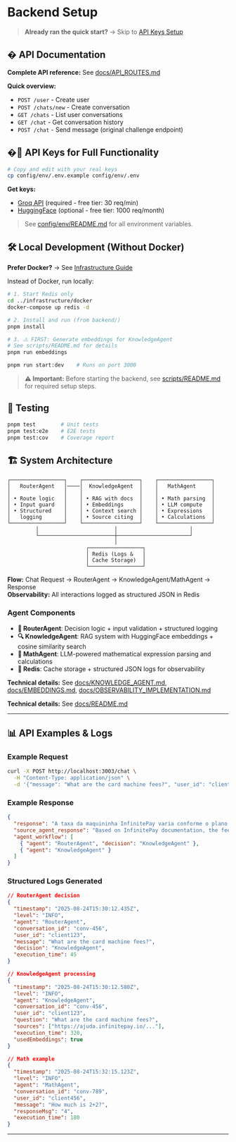 # Backend Setup

> **Already ran the quick start?** → Skip to [API Keys Setup](#-api-keys-for-full-functionality)

## � API Documentation

**Complete API reference:** See [docs/API_ROUTES.md](./docs/API_ROUTES.md)

**Quick overview:**
- `POST /user` - Create user
- `POST /chats/new` - Create conversation  
- `GET /chats` - List user conversations
- `GET /chat` - Get conversation history
- `POST /chat` - Send message (original challenge endpoint)

## �🔑 API Keys for Full Functionality

```bash
# Copy and edit with your real keys
cp config/env/.env.example config/env/.env
```

**Get keys:**
- [Groq API](https://console.groq.com) (required - free tier: 30 req/min)  
- [HuggingFace](https://huggingface.co/settings/tokens) (optional - free tier: 1000 req/month)

> See [config/env/README.md](./config/env/README.md) for all environment variables.

## 🛠️ Local Development (Without Docker)

**Prefer Docker?** → See [Infrastructure Guide](../infrastructure/README.md)

Instead of Docker, run locally:

```bash
# 1. Start Redis only
cd ../infrastructure/docker
docker-compose up redis -d

# 2. Install and run (from backend/)
pnpm install

# 3. ⚠️ FIRST: Generate embeddings for KnowledgeAgent
# See scripts/README.md for details
pnpm run embeddings

pnpm run start:dev    # Runs on port 3000
```

> **⚠️ Important:** Before starting the backend, see [scripts/README.md](./scripts/README.md) for required setup steps.

## 🧪 Testing

```bash
pnpm test        # Unit tests
pnpm test:e2e    # E2E tests
pnpm test:cov    # Coverage report
```

## 🏗️ System Architecture

```
┌─────────────────┐    ┌──────────────────┐    ┌─────────────────┐
│   RouterAgent   │────│  KnowledgeAgent  │    │   MathAgent     │
│                 │    │                  │    │                 │
│ • Route logic   │    │ • RAG with docs  │    │ • Math parsing  │
│ • Input guard   │    │ • Embeddings     │    │ • LLM compute   │
│ • Structured    │    │ • Context search │    │ • Expressions   │
│   logging       │    │ • Source citing  │    │ • Calculations  │
└─────────────────┘    └──────────────────┘    └─────────────────┘
         │                        │                       │
         └────────────────────────┼───────────────────────┘
                                  │
                         ┌─────────────────┐
                         │ Redis (Logs &   │
                         │ Cache Storage)  │
                         └─────────────────┘
```

**Flow:** Chat Request → RouterAgent → KnowledgeAgent/MathAgent → Response  
**Observability:** All interactions logged as structured JSON in Redis

### Agent Components
- **🧠 RouterAgent**: Decision logic + input validation + structured logging
- **🔍 KnowledgeAgent**: RAG system with HuggingFace embeddings + cosine similarity search  
- **🧮 MathAgent**: LLM-powered mathematical expression parsing and calculations
- **💾 Redis**: Cache storage + structured JSON logs for observability

**Technical details:** See [docs/KNOWLEDGE_AGENT.md](./docs/KNOWLEDGE_AGENT.md), [docs/EMBEDDINGS.md](./docs/EMBEDDINGS.md), [docs/OBSERVABILITY_IMPLEMENTATION.md](./docs/OBSERVABILITY_IMPLEMENTATION.md)

**Technical details:** See [docs/README.md](./docs/README.md)

---

## 📊 API Examples & Logs

### Example Request
```bash
curl -X POST http://localhost:3003/chat \
  -H "Content-Type: application/json" \
  -d '{"message": "What are the card machine fees?", "user_id": "client123", "conversation_id": "conv-456"}'
```

### Example Response
```json
{
  "response": "A taxa da maquininha InfinitePay varia conforme o plano...",
  "source_agent_response": "Based on InfinitePay documentation, the fees are...",
  "agent_workflow": [
    { "agent": "RouterAgent", "decision": "KnowledgeAgent" },
    { "agent": "KnowledgeAgent" }
  ]
}
```

### Structured Logs Generated
```json
// RouterAgent decision
{
  "timestamp": "2025-08-24T15:30:12.435Z",
  "level": "INFO",
  "agent": "RouterAgent",
  "conversation_id": "conv-456",
  "user_id": "client123",
  "message": "What are the card machine fees?",
  "decision": "KnowledgeAgent",
  "execution_time": 45
}

// KnowledgeAgent processing
{
  "timestamp": "2025-08-24T15:30:12.580Z",
  "level": "INFO", 
  "agent": "KnowledgeAgent",
  "conversation_id": "conv-456",
  "user_id": "client123",
  "question": "What are the card machine fees?",
  "sources": ["https://ajuda.infinitepay.io/..."],
  "execution_time": 320,
  "usedEmbeddings": true
}

// Math example  
{
  "timestamp": "2025-08-24T15:32:15.123Z",
  "level": "INFO",
  "agent": "MathAgent", 
  "conversation_id": "conv-789",
  "user_id": "client456",
  "message": "How much is 2+2?",
  "responseMsg": "4",
  "execution_time": 180
}
```

---
